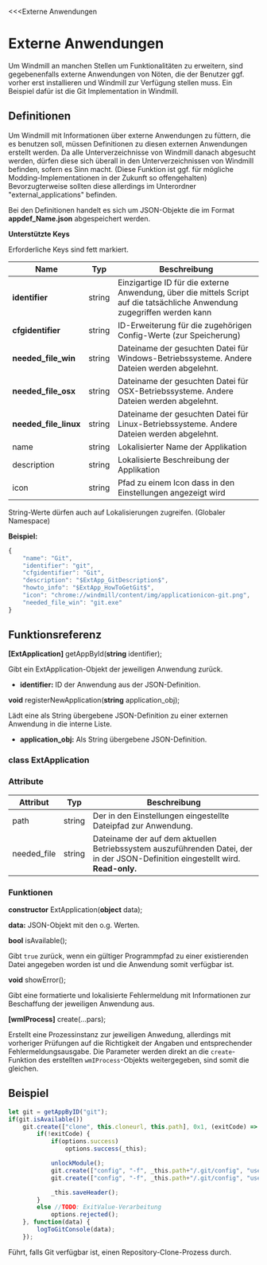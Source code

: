 ﻿<<<Externe Anwendungen
# Externe Anwendungen

Um Windmill an manchen Stellen um Funktionalitäten zu erweitern, sind gegebenenfalls externe Anwendungen von Nöten, die der Benutzer ggf. vorher erst installieren und Windmill zur Verfügung stellen muss. Ein Beispiel dafür ist die Git Implementation in Windmill.

## Definitionen

Um Windmill mit Informationen über externe Anwendungen zu füttern, die es benutzen soll, müssen Definitionen zu diesen externen Anwendungen erstellt werden. Da alle Unterverzeichnisse von Windmill danach abgesucht werden, dürfen diese sich überall in den Unterverzeichnissen von Windmill befinden, sofern es Sinn macht. (Diese Funktion ist ggf. für mögliche Modding-Implementationen in der Zukunft so offengehalten) Bevorzugterweise sollten diese allerdings im Unterordner "external_applications" befinden.

Bei den Definitionen handelt es sich um JSON-Objekte die im Format **appdef_**Name**.json** abgespeichert werden.

**Unterstützte Keys**

Erforderliche Keys sind fett markiert.

| Name | Typ | Beschreibung |
|------|-----|--------------|
| **identifier** | string | Einzigartige ID für die externe Anwendung, über die mittels Script auf die tatsächliche Anwendung zugegriffen werden kann |
| **cfgidentifier** | string | ID-Erweiterung für die zugehörigen Config-Werte (zur Speicherung) |
| **needed_file_win** | string | Dateiname der gesuchten Datei für Windows-Betriebssysteme. Andere Dateien werden abgelehnt. |
| **needed_file_osx** | string | Dateiname der gesuchten Datei für OSX-Betriebssysteme. Andere Dateien werden abgelehnt. |
| **needed_file_linux** | string | Dateiname der gesuchten Datei für Linux-Betriebssysteme. Andere Dateien werden abgelehnt. |
| name | string | Lokalisierter Name der Applikation |
| description | string | Lokalisierte Beschreibung der Applikation |
| icon | string | Pfad zu einem Icon dass in den Einstellungen angezeigt wird |

String-Werte dürfen auch auf Lokalisierungen zugreifen. (Globaler Namespace)

**Beispiel:**
```javascript
{
	"name": "Git",
	"identifier": "git",
	"cfgidentifier": "Git",
	"description": "$ExtApp_GitDescription$",
	"howto_info": "$ExtApp_HowToGetGit$",
	"icon": "chrome://windmill/content/img/applicationicon-git.png",
	"needed_file_win": "git.exe"
}
```

## Funktionsreferenz

**[ExtApplication]** getAppById(**string** identifier);

Gibt ein ExtApplication-Objekt der jeweiligen Anwendung zurück.

- **identifier:**
  ID der Anwendung aus der JSON-Definition.

**void** registerNewApplication(**string** application_obj);

Lädt eine als String übergebene JSON-Definition zu einer externen Anwendung in die interne Liste.

- **application_obj:**
  Als String übergebene JSON-Definition.

### class ExtApplication

### Attribute

| Attribut | Typ | Beschreibung |
|----------|-----|--------------|
| path | string | Der in den Einstellungen eingestellte Dateipfad zur Anwendung. |
| needed_file | string | Dateiname der auf dem aktuellen Betriebssystem auszuführenden Datei, der in der JSON-Definition eingestellt wird. **Read-only.** |

### Funktionen

**constructor** ExtApplication(**object** data);

**data:**
  JSON-Objekt mit den o.g. Werten.

**bool** isAvailable();

Gibt ```true``` zurück, wenn ein gültiger Programmpfad zu einer existierenden Datei angegeben worden ist und die Anwendung somit verfügbar ist.

**void** showError();

Gibt eine formatierte und lokalisierte Fehlermeldung mit Informationen zur Beschaffung der jeweiligen Anwendung aus.

**[wmIProcess]** create(...pars);

Erstellt eine Prozessinstanz zur jeweiligen Anwedung, allerdings mit vorheriger Prüfungen auf die Richtigkeit der Angaben und entsprechender Fehlermeldungsausgabe.
Die Parameter werden direkt an die ```create```-Funktion des erstellten ```wmIProcess```-Objekts weitergegeben, sind somit die gleichen.

## Beispiel

```javascript
let git = getAppByID("git");
if(git.isAvailable())
	git.create(["clone", this.cloneurl, this.path], 0x1, (exitCode) => { 
		if(!exitCode) {
			if(options.success)
				options.success(_this);

			unlockModule();
			git.create(["config", "-f", _this.path+"/.git/config", "user.name", options.userconfig.username], 0x2);
			git.create(["config", "-f", _this.path+"/.git/config", "user.email", options.userconfig.email], 0x2);

			_this.saveHeader();
		}
		else //TODO: ExitValue-Verarbeitung
			options.rejected();
	}, function(data) {
		logToGitConsole(data);
	});
```
Führt, falls Git verfügbar ist, einen Repository-Clone-Prozess durch.